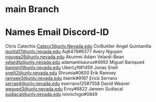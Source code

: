 # main Branch

# Names	Email	Discord-ID

Chris Catechis	Catecc1@unlv.Nevada.edu	CivBuilder
Angel Quintanilla	quinta17@unlv.nevada.edu	Aq6476#6377
Avery Nguyen	nguyea26@unlv.nevada.edu	Akummi
Adam Velardi-Bean	velardib@unlv.nevada.edu	adamantisaurus#4992
Miguel Baniqued	baniqm1@unlv.nevada.edu	UberLyft#1459
Jonas Snell	snellj2@unlv.nevada.edu	Shrumia#0600
Erik Ramsey	ramsee3@unlv.nevada.edu	itserik#9197
Erick Serrano	serrae4@unlv.nevada.edu	eserrano125#7558
David Weaver	weaved3@unlv.nevada.edu	Evsy#6822
Janeen Sudiacal	sudiacal@unlv.nevada.edu	ninnichigo#0849
